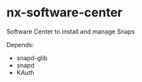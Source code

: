 # nx-software-center
Software Center to install and manage Snaps 

Depends:
 * snapd-glib
 * snapd
 * KAuth
 
